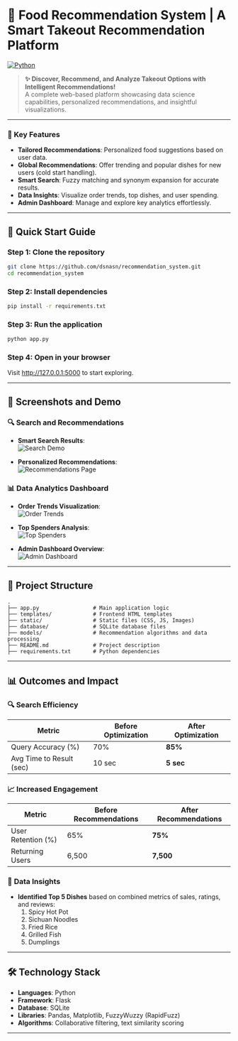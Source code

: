 # 🍴 Food Recommendation System | A Smart Takeout Recommendation Platform

[![Python](https://img.shields.io/badge/python-3.11+-blue.svg)](https://www.python.org/downloads/)

> **✨ Discover, Recommend, and Analyze Takeout Options with Intelligent Recommendations!**   
> A complete web-based platform showcasing data science capabilities, personalized recommendations, and insightful visualizations.

---

### 🌟 Key Features

- **Tailored Recommendations**: Personalized food suggestions based on user data.  
- **Global Recommendations**: Offer trending and popular dishes for new users (cold start handling).  
- **Smart Search**: Fuzzy matching and synonym expansion for accurate results.  
- **Data Insights**: Visualize order trends, top dishes, and user spending.  
- **Admin Dashboard**: Manage and explore key analytics effortlessly.  

---

## 🚀 Quick Start Guide

### Step 1: Clone the repository
```bash
git clone https://github.com/dsnasn/recommendation_system.git
cd recommendation_system
```
### Step 2: Install dependencies
```bash
pip install -r requirements.txt
```
### Step 3: Run the application
```bash
python app.py
```
### Step 4: Open in your browser
Visit http://127.0.0.1:5000 to start exploring.

---

## 🎥 Screenshots and Demo

### 🔍 Search and Recommendations
- **Smart Search Results**:  
  ![Search Demo](path/to/search_demo.gif)

- **Personalized Recommendations**:  
  ![Recommendations Page](path/to/recommendations_screenshot.png)

### 📊 Data Analytics Dashboard
- **Order Trends Visualization**:  
  ![Order Trends](path/to/order_trends_chart.png)

- **Top Spenders Analysis**:  
  ![Top Spenders](path/to/top_spenders_chart.png)

- **Admin Dashboard Overview**:  
  ![Admin Dashboard](path/to/admin_dashboard.png)

---

## 📂 Project Structure

```plaintext
.
├── app.py                 # Main application logic
├── templates/             # Frontend HTML templates
├── static/                # Static files (CSS, JS, Images)
├── database/              # SQLite database files
├── models/                # Recommendation algorithms and data processing
├── README.md              # Project description
├── requirements.txt       # Python dependencies
```
---

## 📊 Outcomes and Impact

### 🔍 **Search Efficiency**
| Metric                  | Before Optimization | After Optimization |
|-------------------------|---------------------|--------------------|
| Query Accuracy (%)      | 70%                | **85%**            |
| Avg Time to Result (sec)| 10 sec             | **5 sec**          |

### 📈 **Increased Engagement**
| Metric           | Before Recommendations | After Recommendations |
|------------------|-------------------------|------------------------|
| User Retention (%)| 65%                    | **75%**                |
| Returning Users   | 6,500                  | **7,500**              |

### 📑 **Data Insights**
- **Identified Top 5 Dishes** based on combined metrics of sales, ratings, and reviews:
  1. Spicy Hot Pot
  2. Sichuan Noodles
  3. Fried Rice
  4. Grilled Fish
  5. Dumplings


---

## 🛠️ Technology Stack

- **Languages**: Python
- **Framework**: Flask
- **Database**: SQLite
- **Libraries**: Pandas, Matplotlib, FuzzyWuzzy (RapidFuzz)
- **Algorithms**: Collaborative filtering, text similarity scoring

---


